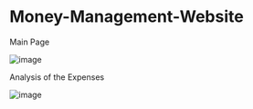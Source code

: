 # Money-Management-Website

Main Page 

![image](https://github.com/BhavyamSanghavi/Money-Management-Website/assets/115462395/f7433a2d-3fdd-48ce-be98-017de3169be8)

Analysis of the Expenses

![image](https://github.com/BhavyamSanghavi/Money-Management-Website/assets/115462395/9837394e-20d7-47ed-9cb7-10737d0ea382)
